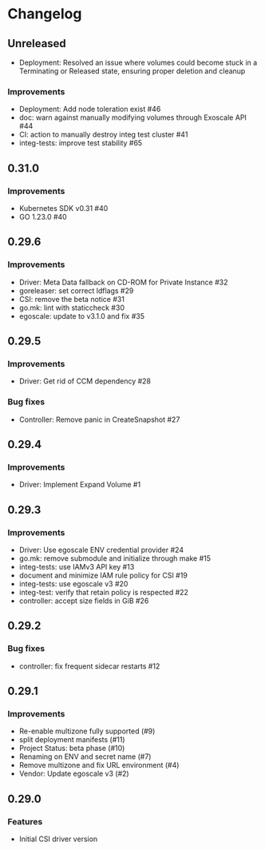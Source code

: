 # Changelog

## Unreleased

* Deployment: Resolved an issue where volumes could become stuck in a Terminating or Released state, ensuring proper deletion and cleanup

### Improvements

* Deployment: Add node toleration exist #46
* doc: warn against manually modifying volumes through Exoscale API #44 
* CI: action to manually destroy integ test cluster #41 
* integ-tests: improve test stability #65 

## 0.31.0

### Improvements

* Kubernetes SDK v0.31 #40
* GO 1.23.0 #40

## 0.29.6

### Improvements

* Driver: Meta Data fallback on CD-ROM for Private Instance #32
* goreleaser: set correct ldflags #29 
* CSI: remove the beta notice #31 
* go.mk: lint with staticcheck #30 
* egoscale: update to v3.1.0 and fix #35 

## 0.29.5

### Improvements

* Driver: Get rid of CCM dependency #28

### Bug fixes

* Controller: Remove panic in CreateSnapshot #27

## 0.29.4

### Improvements

* Driver: Implement Expand Volume #1

## 0.29.3

### Improvements

* Driver: Use egoscale ENV credential provider #24
* go.mk: remove submodule and initialize through make #15
* integ-tests: use IAMv3 API key #13 
* document and minimize IAM rule policy for CSI #19 
* integ-tests: use egoscale v3 #20 
* integ-test: verify that retain policy is respected #22 
* controller: accept size fields in GiB #26 

## 0.29.2

### Bug fixes

* controller: fix frequent sidecar restarts #12 

## 0.29.1

### Improvements

* Re-enable multizone fully supported (#9)
* split deployment manifests (#11) 
* Project Status: beta phase (#10)
* Renaming on ENV and secret name (#7)
* Remove multizone and fix URL environment (#4)
* Vendor: Update egoscale v3 (#2)

## 0.29.0

### Features

* Initial CSI driver version

